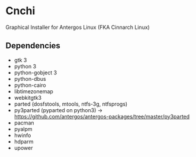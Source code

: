 # Cnchi

Graphical Installer for Antergos Linux (FKA Cinnarch Linux)

## Dependencies

 * gtk 3
 * python 3
 * python-gobject 3
 * python-dbus
 * python-cairo
 * libtimezonemap
 * webkitgtk3
 * parted (dosfstools, mtools, ntfs-3g, ntfsprogs)
 * py3parted (pyparted on python3) -> https://github.com/antergos/antergos-packages/tree/master/py3parted
 * pacman
 * pyalpm
 * hwinfo
 * hdparm
 * upower